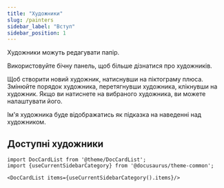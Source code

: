 ```yaml
---
title: "Художники"
slug: /painters
sidebar_label: "Вступ"
sidebar_position: 1
---
```



Художники можуть редагувати папір.

Використовуйте бічну панель, щоб більше дізнатися про художників.

Щоб створити новий художник, натиснувши на піктограму плюса. Змінюйте порядок художника, перетягнувши художника, клікнувши на художник. Якщо ви натиснете на вибраного художника, ви можете налаштувати його.

Ім'я художника буде відображатись як підказка на наведенні над художником.

## Доступні художники

```mdx-code-block
import DocCardList from '@theme/DocCardList';
import {useCurrentSidebarCategory} from '@docusaurus/theme-common';

<DocCardList items={useCurrentSidebarCategory().items}/>
```
